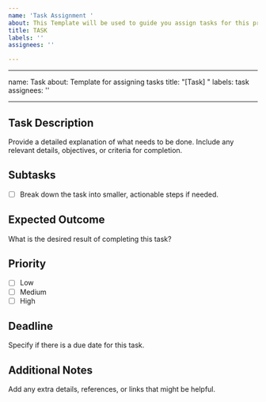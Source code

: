 ```yaml
---
name: 'Task Assignment '
about: This Template will be used to guide you assign tasks for this project
title: TASK
labels: ''
assignees: ''

---
```


---
name: Task
about: Template for assigning tasks
title: "[Task] <Insert Task Title>"
labels: task
assignees: ''

---

## Task Description  
Provide a detailed explanation of what needs to be done. Include any relevant details, objectives, or criteria for completion.

## Subtasks  
- [ ] Break down the task into smaller, actionable steps if needed.

## Expected Outcome  
What is the desired result of completing this task?

## Priority  
- [ ] Low  
- [ ] Medium  
- [ ] High

## Deadline  
Specify if there is a due date for this task.

## Additional Notes  
Add any extra details, references, or links that might be helpful.
